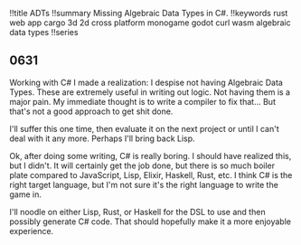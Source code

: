 !!title ADTs
!!summary Missing Algebraic Data Types in C#.
!!keywords rust web app cargo 3d 2d cross platform monogame godot curl wasm algebraic data types
!!series

## 0631

Working with C# I made a realization: I despise not having Algebraic Data Types. These are extremely useful in writing out logic. Not having them is a major pain. My immediate thought is to write a compiler to fix that... But that's not a good approach to get shit done. 

I'll suffer this one time, then evaluate it on the next project or until I can't deal with it any more. Perhaps I'll bring back Lisp.

Ok, after doing some writing, C# is really boring. I should have realized this, but I didn't. It will certainly get the job done, but there is so much boiler plate compared to JavaScript, Lisp, Elixir, Haskell, Rust, etc. I think C# is the right target language, but I'm not sure it's the right language to write the game in. 

I'll noodle on either Lisp, Rust, or Haskell for the DSL to use and then possibly generate C# code. That should hopefully make it a more enjoyable experience.
